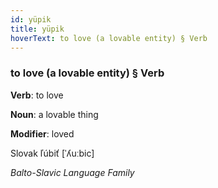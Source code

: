 ```yaml
---
id: yüpik
title: yüpik
hoverText: to love (a lovable entity) § Verb
---
```


### to love (a lovable entity) § Verb

**Verb**: to love

**Noun**: a lovable thing

**Modifier**: loved

Slovak ľúbiť [ˈʎuːbic]

*Balto-Slavic Language Family*